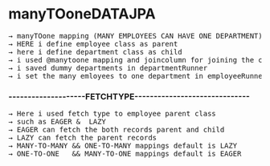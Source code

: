 # manyTOoneDATAJPA
<pre>
&#8594; manyTOone mapping (MANY EMPLOYEES CAN HAVE ONE DEPARTMENT)
&#8594; HERE i define employee class as parent
&#8594; here i define department class as child
&#8594; i used @manytoone mapping and joincolumn for joining the class of child
&#8594; i saved dummy departments in departmentRunner
&#8594; i set the many emloyees to one department in employeeRunner
</pre>
### --------------------FETCHTYPE------------------------------
<pre>
&#8594; Here i used fetch type to employee parent class
&#8594; such as EAGER &  LAZY
&#8594; EAGER can fetch the both records parent and child
&#8594; LAZY can fetch the parent records
&#8594; MANY-TO-MANY && ONE-TO-MANY mappings default is LAZY 
&#8594; ONE-TO-ONE   && MANY-TO-ONE mappings default is EAGER
</pre>
